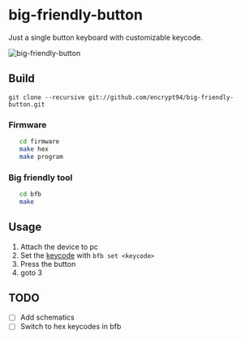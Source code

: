 big-friendly-button
===================

Just a single button keyboard with customizable keycode.

![big-friendly-button](https://i.imgur.com/LjoTHO0.png)

Build
-----

`git clone --recursive git://github.com/encrypt94/big-friendly-button.git`

### Firmware

```sh
   cd firmware
   make hex
   make program
```

### Big friendly tool

```sh
   cd bfb
   make
```

Usage
-----

   1. Attach the device to pc
   2. Set the [keycode][0] with `bfb set <keycode>`
   3. Press the button
   4. goto 3

[0]: http://www.usb.org/developers/hidpage/Hut1_12v2.pdf#53 "Complete list of keycodes - page 53"

TODO
----

   * [ ] Add schematics
   * [ ] Switch to hex keycodes in bfb